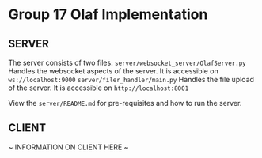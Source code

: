 # Group 17 Olaf Implementation

## SERVER

The server consists of two files:
`server/websocket_server/OlafServer.py` Handles the websocket aspects of the server. It is accessible on `ws://localhost:9000`
`server/filer_handler/main.py` Handles the file upload of the server. It is accessible on `http://localhost:8001`

View the `server/README.md` for pre-requisites and how to run the server.

## CLIENT

~ INFORMATION ON CLIENT HERE ~